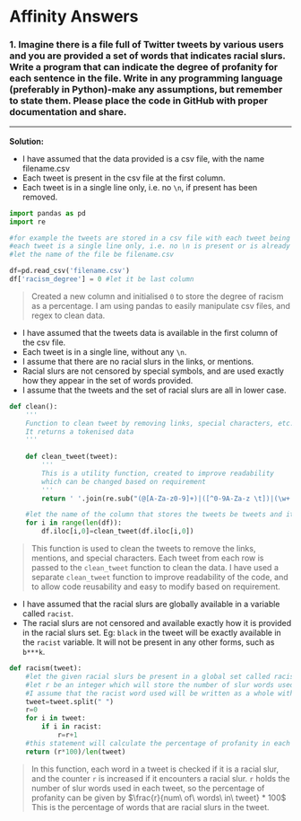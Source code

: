 
# Affinity Answers

### 1. Imagine there is a file full of Twitter tweets by various users and you are provided a set of words that indicates racial slurs. Write a program that can indicate the degree of profanity for each sentence in the file. Write in any programming language (preferably in Python)-make any assumptions, but remember to state them. Please place the code in GitHub with proper documentation and share. <hr>

**Solution:**
* I have assumed that the data provided is a csv file, with the name filename.csv
* Each tweet is present in the csv file at the first column.
* Each tweet is in a single line only, i.e. no `\n`, if present has been removed.
```python
import pandas as pd
import re

#for example the tweets are stored in a csv file with each tweet being stored in a single row
#each tweet is a single line only, i.e. no \n is present or is already removed.
#let the name of the file be filename.csv

df=pd.read_csv('filename.csv')   
df['racism_degree'] = 0 #let it be last column
```
> Created a new column and initialised `0` to store the degree of racism as a percentage.
> I am using pandas to easily manipulate csv files, and regex to clean data.

* I have assumed that the tweets data is available in the first column of the csv file.
* Each tweet is in a single line, without any `\n`.
* I assume that there are no racial slurs in the links, or mentions.
* Racial slurs are not censored by special symbols, and are used exactly how they appear in the set of words provided.
* I assume that the tweets and the set of racial slurs are all in lower case.
```python
def clean():
	'''
	Function to clean tweet by removing links, special characters, etc. by using regex
	It returns a tokenised data
	'''
    
    def clean_tweet(tweet):
    	'''
    	This is a utility function, created to improve readability
    	which can be changed based on requirement
    	'''    
        return ' '.join(re.sub("(@[A-Za-z0-9]+)|([^0-9A-Za-z \t])|(\w+:\/\/\S+)", " ", tweet).split())

    #let the name of the column that stores the tweets be tweets and it is the first column of the dataset
    for i in range(len(df)):
        df.iloc[i,0]=clean_tweet(df.iloc[i,0])
```
> This function is used to clean the tweets to remove the links, mentions, and special characters.
> Each tweet from each row is passed to the `clean_tweet` function to clean the data.
> I have used a separate `clean_tweet` function to improve readability of the code, and to allow code reusability and easy to modify based on requirement.

* I have assumed that the racial slurs are globally available in a variable called `racist`.
*  The racial slurs are not censored and available exactly how it is provided in the racial slurs set. Eg: `black` in the tweet will be exactly available in the `racist` variable. It will not be present in any other forms, such as `b***k`.
```python
def racism(tweet):
    #let the given racial slurs be present in a global set called racist
    #let r be an integer which will store the number of slur words used in each tweet
    #I assume that the racist word used will be written as a whole without censoring
    tweet=tweet.split(" ")
    r=0
    for i in tweet:
        if i in racist:
            r=r+1
    #this statement will calculate the percentage of profanity in each sentence        
    return (r*100)/len(tweet)   
```
> In this function, each word in a tweet is checked if it is a racial slur, and the counter `r` is increased if it encounters a racial slur.
> `r` holds the number of slur words used in each tweet, so the percentage of profanity can be given by $\frac{r}{num\ of\ words\ in\ tweet} * 100$
> This is the percentage of words that are racial slurs in the tweet.
